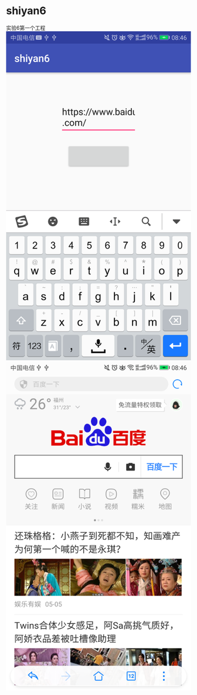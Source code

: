 # shiyan6
实验6第一个工程
![1](https://github.com/zishudanhuangsu/T/blob/master/6.1.png)</br>
![2](https://github.com/zishudanhuangsu/T/blob/master/6.2.png)</br>
